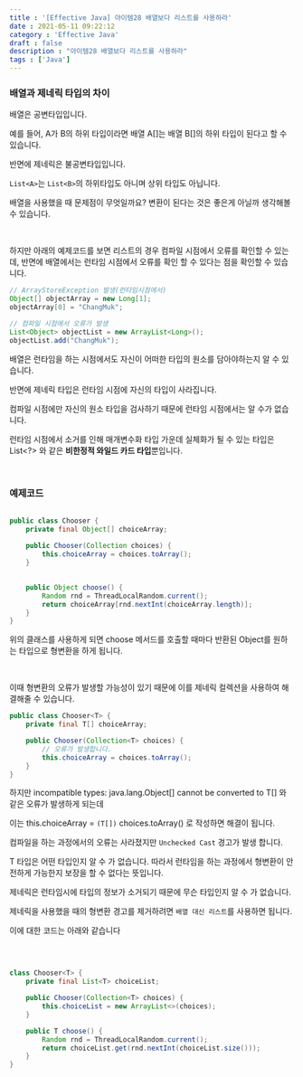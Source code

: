 ```yaml
---
title : '[Effective Java] 아이템28 배열보다 리스트를 사용하라'
date : 2021-05-11 09:22:12
category : 'Effective Java'
draft : false
description : "아이템28 배열보다 리스트를 사용하라"
tags : ['Java']
---
```





### 배열과 제네릭 타입의 차이

배열은 공변타입입니다. 

예를 들어, A가 B의 하위 타입이라면 배열 A[]는 배열 B[]의 하위 타입이 된다고 할 수 있습니다.

반면에 제네릭은 불공변타입입니다. 

`List<A>`는 `List<B>`의 하위타입도 아니며 상위 타입도 아닙니다.

배열을 사용했을 때 문제점이 무엇일까요? 변환이 된다는 것은 좋은게 아닐까 생각해볼 수 있습니다.

<br/>

하지만 아래의 예제코드를 보면 리스트의 경우 컴파일 시점에서 오류를 확인할 수 있는데, 반면에 배열에서는 런타임 시점에서 오류를 확인 할 수 있다는 점을 확인할 수 있습니다.

```java
// ArrayStoreException 발생(런타임시점에서)
Object[] objectArray = new Long[1];
objectArray[0] = "ChangMuk";

// 컴파일 시점에서 오류가 발생
List<Object> objectList = new ArrayList<Long>();
objectList.add("ChangMuk");
```

배열은 런타임을 하는 시점에서도 자신이 어떠한 타입의 원소를 담아야하는지 알 수 있습니다. 

반면에 제네릭 타입은 런타임 시점에 자신의 타입이 사라집니다. 

컴파일 시점에만 자신의 원소 타입을 검사하기 때문에 런타임 시점에서는 알 수가 없습니다.

런타임 시점에서 소거를 인해 매개변수화 타입 가운데 실체화가 될 수 있는 타입은 List<?> 와 같은 **비한정적 와일드 카드 타입**뿐입니다.

<br/>

### 예제코드

```java

public class Chooser {
    private final Object[] choiceArray;
    
    public Chooser(Collection choices) {
        this.choiceArray = choices.toArray();
    }
    

    public Object choose() {
        Random rnd = ThreadLocalRandom.current();
        return choiceArray[rnd.nextInt(choiceArray.length)];
    }
}

```

위의 클래스를 사용하게 되면 choose 메서드를 호출할 때마다 반환된 Object를 원하는 타입으로 형변환을 하게 됩니다.


<br/>

이때 형변환의 오류가 발생할 가능성이 있기 때문에 이를 제네릭 컬렉션을 사용하여 해결해줄 수 있습니다.


```java
public class Chooser<T> {
    private final T[] choiceArray;

    public Chooser(Collection<T> choices) {
        // 오류가 발생합니다.
        this.choiceArray = choices.toArray();
    }
}

```

하지만 incompatible types: java.lang.Object[] cannot be converted to T[] 와 같은 오류가 발생하게 되는데 

이는 this.choiceArray = `(T[])` choices.toArray() 로 작성하면 해결이 됩니다.

컴파일을 하는 과정에서의 오류는 사라졌지만 `Unchecked Cast` 경고가 발생 합니다.

T 타입은 어떤 타입인지 알 수 가 없습니다. 따라서 런타임을 하는 과정에서 형변환이 안전하게 가능한지 보장을 할 수 없다는 뜻입니다.

제네릭은 런타임시에 타입의 정보가 소거되기 때문에 무슨 타입인지 알 수 가 없습니다.

제네릭을 사용했을 때의 형변환 경고를 제거하려면 `배열 대신 리스트`를 사용하면 됩니다.

이에 대한 코드는 아래와 같습니다

<br/>

```java

class Chooser<T> {
    private final List<T> choiceList;

    public Chooser(Collection<T> choices) {
        this.choiceList = new ArrayList<>(choices);
    }

    public T choose() {
        Random rnd = ThreadLocalRandom.current();
        return choiceList.get(rnd.nextInt(choiceList.size()));
    }
}
```

